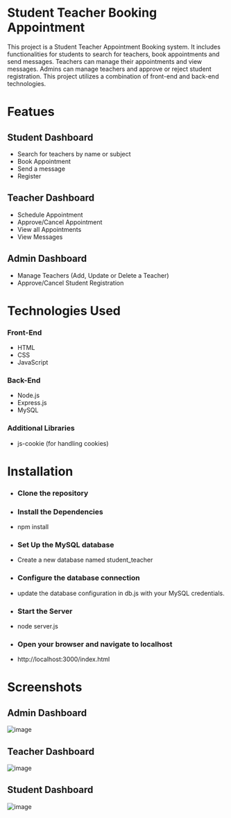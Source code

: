 # Student Teacher Booking Appointment
This project is a Student Teacher Appointment Booking system. It includes functionalities for students to search for teachers, book appointments and send messages. Teachers can manage their appointments and view messages. Admins can manage teachers and approve or reject student registration. This project utilizes a combination of front-end and back-end technologies.
# Featues
## Student Dashboard
* Search for teachers by name or subject
* Book Appointment
* Send a message
* Register
## Teacher Dashboard
* Schedule Appointment
* Approve/Cancel Appointment
* View all Appointments
* View Messages
## Admin Dashboard
* Manage Teachers (Add, Update or Delete a Teacher)
* Approve/Cancel Student Registration
# Technologies Used
### Front-End
* HTML
* CSS
* JavaScript
### Back-End
* Node.js
* Express.js
* MySQL
### Additional Libraries
* js-cookie (for handling cookies)
# Installation
* ### Clone the repository
* ### Install the Dependencies
- npm install
* ### Set Up the MySQL database
* Create a new database named student_teacher

* ### Configure the database connection
* update the database configuration in db.js with your MySQL credentials.
* ### Start the Server
- node server.js
* ### Open your browser and navigate to localhost
* http://localhost:3000/index.html
# Screenshots
## Admin Dashboard
![image](https://github.com/user-attachments/assets/dd9adc28-0e0a-4b20-bbe8-e1a03f9c999f)
## Teacher Dashboard
![image](https://github.com/user-attachments/assets/77487d98-0d92-45c3-b3bb-d39572903d13)
## Student Dashboard
![image](https://github.com/user-attachments/assets/de5a438a-bc7a-43bd-96c0-1b051f8a8bd1)

